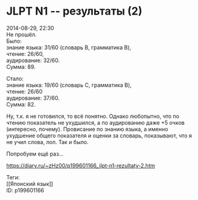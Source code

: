 JLPT N1 -- результаты (2)
==========================

   
 2014-08-29, 22:30   
  Не прошёл.   
 Было:   
 знание языка: 31/60 (словарь B, грамматика B),   
 чтение: 26/60,   
 аудирование: 32/60.   
 Сумма: 89.   
   
 Стало:   
 знание языка: 19/60 (словарь C, грамматика B),   
 чтение: 26/60   
 аудирование: 37/60.   
 Сумма: 82.   
   
 Ну, т.к. я не готовился, то всё понятно. Однако любопытно, что по чтению показатель не ухудшился, а по аудированию даже +5 очков (интересно, почему). Провисание по знанию языка, а именно ухудшение общего показателя и оценки за словарь, показывают, что я не учил слова, лол. Так и было.   
   
 Попробуем ещё раз...   
    
 <https://diary.ru/~zHz00/p199601166_jlpt-n1-rezultaty-2.htm>   
   
 Теги:   
 [[Японский язык]]   
 ID: p199601166